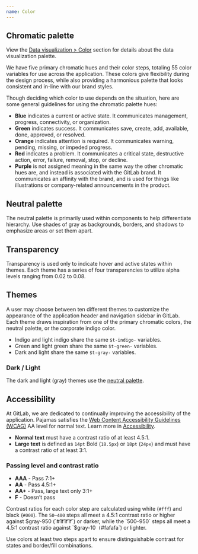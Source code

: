 ```yaml
---
name: Color
---
```


## Chromatic palette

<note>View the [Data visualization > Color](/data-visualization/color) section for details about the data visualization palette.</note>

We have five primary chromatic hues and their color steps, totaling 55 color variables for use across the application. These colors give flexibility during the design process, while also providing a harmonious palette that looks consistent and in-line with our brand styles.

Though deciding which color to use depends on the situation, here are some general guidelines for using the chromatic palette hues:

- **Blue** indicates a current or active state. It communicates management, progress, connectivity, or organization.
- **Green** indicates success. It communicates save, create, add, available, done, approved, or resolved.
- **Orange** indicates attention is required. It communicates warning, pending, missing, or impeded progress.
- **Red** indicates a problem. It communicates a critical state, destructive action, error, failure, removal, stop, or decline.
- **Purple** is not assigned meaning in the same way the other chromatic hues are, and instead is associated with the GitLab brand. It communicates an affinity with the brand, and is used for things like illustrations or company-related announcements in the product.

<div class="row gl-mb-11">
  <color-palette
    class="col col-50 md p-b-7"
    background-class-prefix="c-background-"
    name="Blue"
    :shades="[
      {
        name: 'blue-50',
        code: '#e9f3fc',
      },
      {
        name: 'blue-100',
        code: '#cbe2f9',
      },
      {
        name: 'blue-200',
        code: '#9dc7f1',
      },
      {
        name: 'blue-300',
        code: '#63a6e9',
      },
      {
        name: 'blue-400',
        code: '#428fdc',
      },
      {
        name: 'blue-500',
        code: '#1f75cb',
        classes: ['color-priority', 'f-inverted']
      },
      {
        name: 'blue-600',
        code: '#1068bf',
        classes: ['f-inverted']
      },
      {
        name: 'blue-700',
        code: '#0b5cad',
        classes: ['f-inverted']
      },
      {
        name: 'blue-800',
        code: '#064787',
        classes: ['f-inverted']
      },
      {
        name: 'blue-900',
        code: '#033464',
        classes: ['f-inverted']
      },
      {
        name: 'blue-950',
        code: '#002850',
        classes: ['f-inverted']
      },
    ]"
    show-contrast-scores></color-palette>
  <color-palette
    class="col col-50 md p-b-7"
    background-class-prefix="c-background-"
    name="Green"
    :shades="[
      {
        name: 'green-50',
        code: '#ecf4ee',
      },
      {
        name: 'green-100',
        code: '#c3e6cd',
      },
      {
        name: 'green-200',
        code: '#91d4a8',
      },
      {
        name: 'green-300',
        code: '#52b87a',
      },
      {
        name: 'green-400',
        code: '#2da160',
      },
      {
        name: 'green-500',
        code: '#108548',
        classes: ['color-priority', 'f-inverted']
      },
      {
        name: 'green-600',
        code: '#217645',
        classes: ['f-inverted']
      },
      {
        name: 'green-700',
        code: '#24663b',
        classes: ['f-inverted']
      },
      {
        name: 'green-800',
        code: '#0d532a',
        classes: ['f-inverted']
      },
      {
        name: 'green-900',
        code: '#0a4020',
        classes: ['f-inverted']
      },
      {
        name: 'green-950',
        code: '#072b15',
        classes: ['f-inverted']
      },
    ]"
    show-contrast-scores></color-palette>
  <color-palette
    class="col col-50 md gl-mt-7 p-b-7"
    background-class-prefix="c-background-"
    name="Orange"
    :shades="[
      {
        name: 'orange-50',
        code: '#fdf1dd',
      },
      {
        name: 'orange-100',
        code: '#f5d9a8',
      },
      {
        name: 'orange-200',
        code: '#e9be74',
      },
      {
        name: 'orange-300',
        code: '#d99530',
      },
      {
        name: 'orange-400',
        code: '#c17d10',
      },
      {
        name: 'orange-500',
        code: '#ab6100',
        classes: ['color-priority', 'f-inverted']
      },
      {
        name: 'orange-600',
        code: '#9e5400',
        classes: ['f-inverted']
      },
      {
        name: 'orange-700',
        code: '#8f4700',
        classes: ['f-inverted']
      },
      {
        name: 'orange-800',
        code: '#703800',
        classes: ['f-inverted']
      },
      {
        name: 'orange-900',
        code: '#5c2900',
        classes: ['f-inverted']
      },
      {
        name: 'orange-950',
        code: '#421f00',
        classes: ['f-inverted']
      },
    ]"
    show-contrast-scores></color-palette>
  <color-palette
    class="col col-50 md gl-mt-7"
    background-class-prefix="c-background-"
    name="Red"
    :shades="[
      {
        name: 'red-50',
        code: '#fcf1ef',
      },
      {
        name: 'red-100',
        code: '#fdd4cd',
      },
      {
        name: 'red-200',
        code: '#fcb5aa',
      },
      {
        name: 'red-300',
        code: '#f57f6c',
      },
      {
        name: 'red-400',
        code: '#ec5941',
      },
      {
        name: 'red-500',
        code: '#dd2b0e',
        classes: ['color-priority', 'f-inverted']
      },
      {
        name: 'red-600',
        code: '#c91c00',
        classes: ['f-inverted']
      },
      {
        name: 'red-700',
        code: '#ae1800',
        classes: ['f-inverted']
      },
      {
        name: 'red-800',
        code: '#8d1300',
        classes: ['f-inverted']
      },
      {
        name: 'red-900',
        code: '#660e00',
        classes: ['f-inverted']
      },
      {
        name: 'red-950',
        code: '#4d0a00',
        classes: ['f-inverted']
      },
    ]"
    show-contrast-scores></color-palette>
  <color-palette
    class="col col-50 md gl-mt-7"
    background-class-prefix="c-background-"
    name="Purple"
    :shades="[
      {
        name: 'purple-50',
        code: '#f4f0ff',
      },
      {
        name: 'purple-100',
        code: '#e1d8f9',
      },
      {
        name: 'purple-200',
        code: '#cbbbf2',
      },
      {
        name: 'purple-300',
        code: '#ac93e6',
      },
      {
        name: 'purple-400',
        code: '#9475db',
      },
      {
        name: 'purple-500',
        code: '#7b58cf',
        classes: ['color-priority', 'f-inverted']
      },
      {
        name: 'purple-600',
        code: '#694cc0',
        classes: ['f-inverted']
      },
      {
        name: 'purple-700',
        code: '#5943b6',
        classes: ['f-inverted']
      },
      {
        name: 'purple-800',
        code: '#453894',
        classes: ['f-inverted']
      },
      {
        name: 'purple-900',
        code: '#2f2a6b',
        classes: ['f-inverted']
      },
      {
        name: 'purple-950',
        code: '#232150',
        classes: ['f-inverted']
      },
    ]"
    show-contrast-scores></color-palette>
</div>

<div class="row gl-mb-11">
  <div class="col col-50 md">

## Neutral palette

The neutral palette is primarily used within components to help differentiate hierarchy. Use shades of gray as backgrounds, borders, and shadows to emphasize areas or set them apart.

<color-palette
    background-class-prefix="c-background-"
    :shades="[
      {
        name: 'white',
        code: '#ffffff',
      },
      {
        name: 'gray-10',
        code: '#f5f5f5',
      },
      {
        name: 'gray-50',
        code: '#f0f0f0',
      },
      {
        name: 'gray-100',
        code: '#dbdbdb',
      },
      {
        name: 'gray-200',
        code: '#bfbfbf',
      },
      {
        name: 'gray-300',
        code: '#999999',
      },
      {
        name: 'gray-400',
        code: '#868686',
      },
      {
        name: 'gray-500',
        code: '#666666',
        classes: ['f-inverted']
      },
      {
        name: 'gray-600',
        code: '#5e5e5e',
        classes: ['f-inverted']
      },
      {
        name: 'gray-700',
        code: '#525252',
        classes: ['f-inverted']
      },
      {
        name: 'gray-800',
        code: '#404040',
        classes: ['f-inverted']
      },
      {
        name: 'gray-900',
        code: '#303030',
        classes: ['f-inverted']
      },
      {
        name: 'gray-950',
        code: '#1f1f1f',
        classes: ['f-inverted']
      },
      {
        name: 'black',
        code: '#000000',
        classes: ['f-inverted']
      },
    ]"></color-palette>

  </div>

  <div class="col col-50 md">

## Transparency

Transparency is used only to indicate hover and active states within themes. Each theme has a series of four transparencies to utilize alpha levels ranging from 0.02 to 0.08.

<color-palette
    :shades="[
      {
        name: 't-gray-a-02',
        code: 'rgba($black, 0.02)',
      },
      {
        name: 't-gray-a-04',
        code: 'rgba($black, 0.04)',
      },
      {
        name: 't-gray-a-06',
        code: 'rgba($black, 0.06)',
      },
      {
        name: 't-gray-a-08',
        code: 'rgba($black, 0.08)',
      },
      {
        name: 't-gray-a-24',
        code: 'rgba($black, 0.24)',
      },
    ]"></color-palette>

  </div>
</div>

## Themes

A user may choose between ten different themes to customize the appearance of the application header and navigation sidebar in GitLab. Each theme draws inspiration from one of the primary chromatic colors, the neutral palette, or the corporate indigo color.

- Indigo and light indigo share the same `$t-indigo-` variables.
- Green and light green share the same `$t-green-` variables.
- Dark and light share the same `$t-gray-` variables.

<div class="row gl-mb-6">
  <div class="col col-25 md p-b-7">
    <color-palette
      name="Indigo / Light indigo"
      class="md"
      :shades="[
        {
          name: 't-indigo-50',
          code: '#f1f1ff',
        },
        {
          name: 't-indigo-100',
          code: '#dbdbf8',
        },
        {
          name: 't-indigo-200',
          code: '#c7c7f2',
        },
        {
          name: 't-indigo-300',
          code: '#a2a2e6',
        },
        {
          name: 't-indigo-400',
          code: '#8181d7',
        },
        {
          name: 't-indigo-500',
          code: '#6666c4',
          classes: ['f-inverted']
        },
        {
          name: 't-indigo-600',
          code: '#5252b5',
          classes: ['f-inverted']
        },
        {
          name: 't-indigo-700',
          code: '#41419f',
          classes: ['f-inverted']
        },
        {
          name: 't-indigo-800',
          code: '#303083',
          classes: ['f-inverted']
        },
        {
          name: 't-indigo-900',
          code: '#222261',
          classes: ['f-inverted']
        },
        {
          name: 't-indigo-950',
          code: '#14143d',
          classes: ['f-inverted']
        },
      ]"></color-palette>
  </div>
  <div class="col col-25 md p-b-7">
    <color-palette
      name="Blue"
      class="md"
      :shades="[
        {
          name: 't-blue-50',
          code: '#cdd8e3',
        },
        {
          name: 't-blue-100',
          code: '#b9cadc',
        },
        {
          name: 't-blue-200',
          code: '#a6bdd5',
        },
        {
          name: 't-blue-300',
          code: '#81a5c9',
        },
        {
          name: 't-blue-400',
          code: '#628eb9',
        },
        {
          name: 't-blue-500',
          code: '#4977a5',
          classes: ['f-inverted']
        },
        {
          name: 't-blue-600',
          code: '#346596',
          classes: ['f-inverted']
        },
        {
          name: 't-blue-700',
          code: '#235180',
          classes: ['f-inverted']
        },
        {
          name: 't-blue-800',
          code: '#153c63',
          classes: ['f-inverted']
        },
        {
          name: 't-blue-900',
          code: '#0b2640',
          classes: ['f-inverted']
        },
        {
          name: 't-blue-950',
          code: '#04101c',
          classes: ['f-inverted']
        },
      ]"></color-palette>
  </div>
  <div class="col col-25 md p-b-7">
    <color-palette
      name="Light blue"
      class="md"
      :shades="[
        {
          name: 't-light-blue-50',
          code: '#dde6ee',
        },
        {
          name: 't-light-blue-100',
          code: '#c1d4e6',
        },
        {
          name: 't-light-blue-200',
          code: '#a0bedc',
        },
        {
          name: 't-light-blue-300',
          code: '#74a3d3',
        },
        {
          name: 't-light-blue-400',
          code: '#4f8bc7',
        },
        {
          name: 't-light-blue-500',
          code: '#3476b9',
          classes: ['f-inverted']
        },
        {
          name: 't-light-blue-600',
          code: '#2268ae',
          classes: ['f-inverted']
        },
        {
          name: 't-light-blue-700',
          code: '#145aa1',
          classes: ['f-inverted']
        },
        {
          name: 't-light-blue-800',
          code: '#0e4d8d',
          classes: ['f-inverted']
        },
        {
          name: 't-light-blue-900',
          code: '#0c4277',
          classes: ['f-inverted']
        },
        {
          name: 't-light-blue-950',
          code: '#0a3764',
          classes: ['f-inverted']
        },
      ]"></color-palette>
  </div>
  <div class="col col-25 md p-b-7">
    <color-palette
      name="Green / Light green"
      class="md"
      :shades="[
        {
          name: 't-green-50',
          code: '#dde9de',
        },
        {
          name: 't-green-100',
          code: '#b1d6b5',
        },
        {
          name: 't-green-200',
          code: '#8cc497',
        },
        {
          name: 't-green-300',
          code: '#69af7d',
        },
        {
          name: 't-green-400',
          code: '#499767',
        },
        {
          name: 't-green-500',
          code: '#308258',
          classes: ['f-inverted']
        },
        {
          name: 't-green-600',
          code: '#25744c',
          classes: ['f-inverted']
        },
        {
          name: 't-green-700',
          code: '#1b653f',
          classes: ['f-inverted']
        },
        {
          name: 't-green-800',
          code: '#155635',
          classes: ['f-inverted']
        },
        {
          name: 't-green-900',
          code: '#0e4328',
          classes: ['f-inverted']
        },
        {
          name: 't-green-950',
          code: '#052e19',
          classes: ['f-inverted']
        },
      ]"></color-palette>
  </div>
  <div class="col col-25 md gl-mt-7">
    <color-palette
      name="Red"
      class="md"
      :shades="[
        {
          name: 't-red-50',
          code: '#f4e9e7',
        },
        {
          name: 't-red-100',
          code: '#ecd3d0',
        },
        {
          name: 't-red-200',
          code: '#e3bab5',
        },
        {
          name: 't-red-300',
          code: '#d59086',
        },
        {
          name: 't-red-400',
          code: '#c66e60',
        },
        {
          name: 't-red-500',
          code: '#ad4a3b',
          classes: ['f-inverted']
        },
        {
          name: 't-red-600',
          code: '#a13322',
          classes: ['f-inverted']
        },
        {
          name: 't-red-700',
          code: '#8f2110',
          classes: ['f-inverted']
        },
        {
          name: 't-red-800',
          code: '#761405',
          classes: ['f-inverted']
        },
        {
          name: 't-red-900',
          code: '#580d02',
          classes: ['f-inverted']
        },
        {
          name: 't-red-950',
          code: '#380700',
          classes: ['f-inverted']
        },
      ]"></color-palette>
  </div>
  <div class="col col-25 md gl-mt-7">
    <color-palette
      name="Light red"
      class="md"
      :shades="[
        {
          name: 't-light-red-50',
          code: '#faf2f1',
        },
        {
          name: 't-light-red-100',
          code: '#f6d9d5',
        },
        {
          name: 't-light-red-200',
          code: '#ebada2',
        },
        {
          name: 't-light-red-300',
          code: '#e07f6f',
        },
        {
          name: 't-light-red-400',
          code: '#d36250',
        },
        {
          name: 't-light-red-500',
          code: '#c24b38',
          classes: ['f-inverted']
        },
        {
          name: 't-light-red-600',
          code: '#b53a26',
          classes: ['f-inverted']
        },
        {
          name: 't-light-red-700',
          code: '#a02e1c',
          classes: ['f-inverted']
        },
        {
          name: 't-light-red-800',
          code: '#8b2212',
          classes: ['f-inverted']
        },
        {
          name: 't-light-red-900',
          code: '#751709',
          classes: ['f-inverted']
        },
        {
          name: 't-light-red-950',
          code: '#5c1105',
          classes: ['f-inverted']
        },
      ]"></color-palette>
  </div>

  <div class="col col-25 md gl-mt-7">
    <h3>Dark / Light</h3>
    <p>The dark and light (gray) themes use the <a href="#neutral-palette">neutral palette</a>.</p>
  </div>
</div>

## Accessibility

At GitLab, we are dedicated to continually improving the accessibility of the application. Pajamas satisfies the [Web Content Accessibility Guidelines (WCAG)](https://www.w3.org/TR/2008/REC-WCAG20-20081211/#visual-audio-contrast-contrast) AA level for normal text. Learn more in [Accessibility](/accessibility/a11y).

- **Normal text** must have a contrast ratio of at least 4.5:1.
- **Large text** is defined as `14pt` Bold (`18.5px`) or `18pt` (`24px`) and must have a contrast ratio of at least 3:1.

### Passing level and contrast ratio

- **AAA** - Pass 7:1+
- **AA** - Pass 4.5:1+
- **AA+** - Pass, large text only 3:1+
- **F** - Doesn’t pass

Contrast ratios for each color step are calculated using white (`#fff`) and black (`#000`). The `50–400` steps all meet a 4.5:1 contrast ratio or higher against $gray-950 (`#1f1f1f`) or darker, while the `500–950` steps all meet a 4.5:1 contrast ratio against `$gray-10` (`#fafafa`) or lighter.

Use colors at least two steps apart to ensure distinguishable contrast for states and border/fill combinations.
